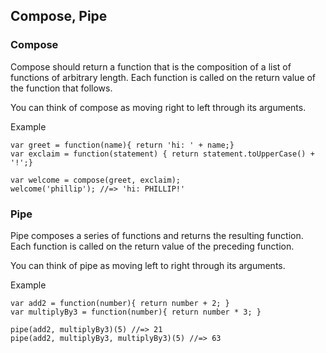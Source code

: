 ## Compose, Pipe

### Compose

Compose should return a function that is the composition of a list of functions of arbitrary length. Each function is called on the return value of the function that follows.

You can think of compose as moving right to left through its arguments.

Example
```
var greet = function(name){ return 'hi: ' + name;}
var exclaim = function(statement) { return statement.toUpperCase() + '!';}

var welcome = compose(greet, exclaim);
welcome('phillip'); //=> 'hi: PHILLIP!'
```

### Pipe

Pipe composes a series of functions and returns the resulting function. Each function is called on the return value of the preceding function.

You can think of pipe as moving left to right through its arguments.

Example
```
var add2 = function(number){ return number + 2; }
var multiplyBy3 = function(number){ return number * 3; }

pipe(add2, multiplyBy3)(5) //=> 21
pipe(add2, multiplyBy3, multiplyBy3)(5) //=> 63
```